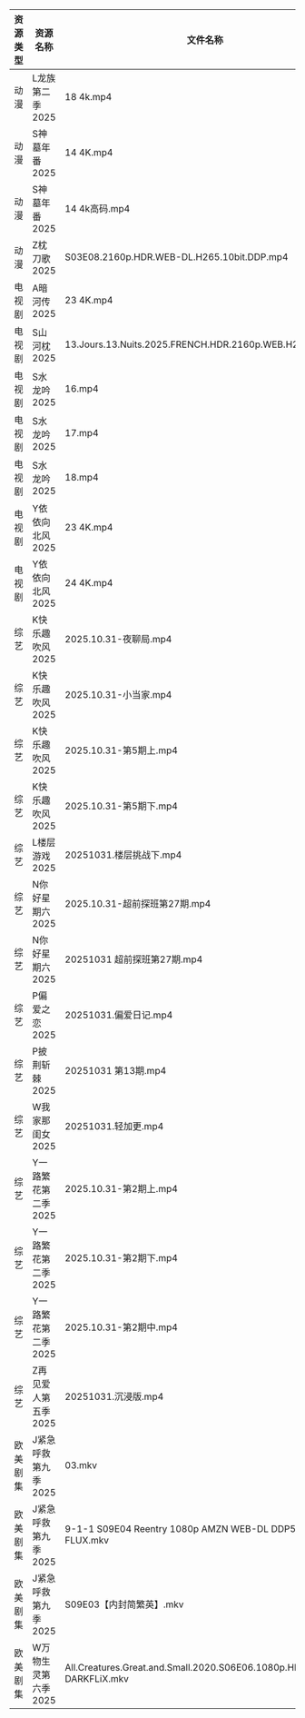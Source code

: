 | 资源类型 | 资源名称         | 文件名称                                                                   | 分享链接                                 | 更新时间                |
| ---- | ------------ | ---------------------------------------------------------------------- | ------------------------------------ | ------------------- |
| 动漫   | L龙族第二季2025   | 18 4k.mp4                                                              | https://pan.quark.cn/s/7820520d1f2c  | 2025-10-31 16:21:35 |
| 动漫   | S神墓年番2025    | 14 4K.mp4                                                              | https://pan.quark.cn/s/06bfa06b8b35  | 2025-10-31 10:23:03 |
| 动漫   | S神墓年番2025    | 14 4k高码.mp4                                                            | https://pan.quark.cn/s/06bfa06b8b35  | 2025-10-31 10:23:00 |
| 动漫   | Z枕刀歌2025     | S03E08.2160p.HDR.WEB-DL.H265.10bit.DDP.mp4                             | https://pan.quark.cn/s/f52a0f306f79  | 2025-10-31 10:25:38 |
| 电视剧  | A暗河传2025     | 23 4K.mp4                                                              | https://www.alipan.com/s/h2Y2d4BMiik | 2025-10-31 18:02:54 |
| 电视剧  | S山河枕2025     | 13.Jours.13.Nuits.2025.FRENCH.HDR.2160p.WEB.H265.mkv                   | https://pan.quark.cn/s/d7de62c87082  | 2025-10-31 16:23:39 |
| 电视剧  | S水龙吟2025     | 16.mp4                                                                 | https://www.alipan.com/s/6dPDkThbv1x | 2025-10-31 20:03:32 |
| 电视剧  | S水龙吟2025     | 17.mp4                                                                 | https://www.alipan.com/s/6dPDkThbv1x | 2025-10-31 20:03:32 |
| 电视剧  | S水龙吟2025     | 18.mp4                                                                 | https://www.alipan.com/s/6dPDkThbv1x | 2025-10-31 20:03:31 |
| 电视剧  | Y依依向北风2025   | 23 4K.mp4                                                              | https://www.alipan.com/s/D5ifn8EewgV | 2025-10-31 18:04:01 |
| 电视剧  | Y依依向北风2025   | 24 4K.mp4                                                              | https://www.alipan.com/s/D5ifn8EewgV | 2025-10-31 18:04:00 |
| 综艺   | K快乐趣吹风2025   | 2025.10.31-夜聊局.mp4                                                     | https://pan.quark.cn/s/2e73ee655d53  | 2025-10-31 13:28:40 |
| 综艺   | K快乐趣吹风2025   | 2025.10.31-小当家.mp4                                                     | https://pan.quark.cn/s/2e73ee655d53  | 2025-10-31 13:28:33 |
| 综艺   | K快乐趣吹风2025   | 2025.10.31-第5期上.mp4                                                    | https://pan.quark.cn/s/2e73ee655d53  | 2025-10-31 13:28:29 |
| 综艺   | K快乐趣吹风2025   | 2025.10.31-第5期下.mp4                                                    | https://pan.quark.cn/s/2e73ee655d53  | 2025-10-31 13:28:36 |
| 综艺   | L楼层游戏2025    | 20251031.楼层挑战下.mp4                                                     | https://pan.quark.cn/s/61232b4128de  | 2025-10-31 13:29:04 |
| 综艺   | N你好星期六2025   | 2025.10.31-超前探班第27期.mp4                                                | https://pan.quark.cn/s/7470ba1e3c80  | 2025-10-31 13:29:25 |
| 综艺   | N你好星期六2025   | 20251031  超前探班第27期.mp4                                                 | https://www.alipan.com/s/g3wrHTFCcWV | 2025-10-31 13:04:11 |
| 综艺   | P偏爱之恋2025    | 20251031.偏爱日记.mp4                                                      | https://pan.quark.cn/s/2023e0def11e  | 2025-10-31 10:29:11 |
| 综艺   | P披荆斩棘2025    | 20251031  第13期.mp4                                                     | https://pan.quark.cn/s/9ae1eb01008d  | 2025-10-31 13:30:02 |
| 综艺   | W我家那闺女2025   | 20251031.轻加更.mp4                                                       | https://pan.quark.cn/s/382e9ca0c203  | 2025-10-31 13:30:48 |
| 综艺   | Y一路繁花第二季2025 | 2025.10.31-第2期上.mp4                                                    | https://pan.quark.cn/s/d58f24bbf057  | 2025-10-31 13:31:38 |
| 综艺   | Y一路繁花第二季2025 | 2025.10.31-第2期下.mp4                                                    | https://pan.quark.cn/s/d58f24bbf057  | 2025-10-31 13:31:50 |
| 综艺   | Y一路繁花第二季2025 | 2025.10.31-第2期中.mp4                                                    | https://pan.quark.cn/s/d58f24bbf057  | 2025-10-31 13:31:42 |
| 综艺   | Z再见爱人第五季2025 | 20251031.沉浸版.mp4                                                       | https://pan.quark.cn/s/d766fb166df6  | 2025-10-31 13:32:40 |
| 欧美剧集 | J紧急呼救第九季2025 | 03.mkv                                                                 | https://pan.quark.cn/s/434ae231f0c8  | 2025-10-31 10:19:58 |
| 欧美剧集 | J紧急呼救第九季2025 | 9-1-1 S09E04 Reentry 1080p AMZN WEB-DL DDP5 1 H 264-FLUX.mkv           | https://pan.quark.cn/s/434ae231f0c8  | 2025-10-31 16:20:12 |
| 欧美剧集 | J紧急呼救第九季2025 | S09E03【内封简繁英】.mkv                                                      | https://pan.quark.cn/s/434ae231f0c8  | 2025-10-31 16:20:16 |
| 欧美剧集 | W万物生灵第六季2025 | All.Creatures.Great.and.Small.2020.S06E06.1080p.HDTV.H264-DARKFLiX.mkv | https://pan.quark.cn/s/6bed80ca39f7  | 2025-10-31 13:24:09 |
